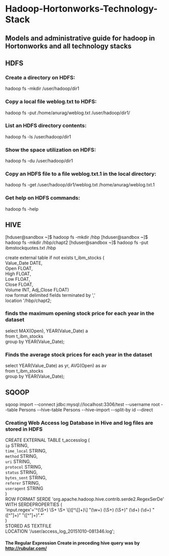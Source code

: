 # Hadoop-Hortonworks-Technology-Stack
## Models and administrative guide for hadoop in Hortonworks and all technology stacks
##                            HDFS
### Create a directory on HDFS:
hadoop fs -mkdir /user/hadoop/dir1
### Copy a local file weblog.txt to HDFS:
hadoop fs -put /home/anurag/weblog.txt /user/hadoop/dir1/
### List an HDFS directory contents:
hadoop fs -ls /user/hadoop/dir1
### Show the space utilization on HDFS:
hadoop fs -du /user/hadoop/dir1
### Copy an HDFS file to a file weblog.txt.1 in the local directory:
hadoop fs -get /user/hadoop/dir1/weblog.txt /home/anurag/weblog.txt.1
### Get help on HDFS commands:
hadoop fs -help
  
##                            HIVE  
[hduser@sandbox ~]$ hadoop fs -mkdir /hbp
[hduser@sandbox ~]$ hadoop fs -mkdir /hbp/chapt2
[hduser@sandbox ~]$ hadoop fs -put ibmstockquotes.txt /hbp


create external table if not exists t_ibm_stocks (  
Value_Date DATE,  
Open FLOAT,  
High FLOAT,  
Low FLOAT,  
Close FLOAT,  
Volume INT, 
Adj_Close FLOAT)  
row format delimited fields terminated by ','  
location '/hbp/chapt2; 
### finds the maximum opening stock price for each year in the dataset
select MAX(Open), YEAR(Value_Date) a  
  from t_ibm_stocks     
  group by YEAR(Value_Date);    
    
  
###   Finds the average stock prices for each year in the dataset  
select YEAR(Value_Date) as yr, AVG(Open) as av   
  from t_ibm_stocks   
  group by YEAR(Value_Date);  

  
##                            SQOOP
  
sqoop import --connect jdbc:mysql://localhost:3306/test --username root  --table Persons  --hive-table Persons --hive-import --split-by id --direct



### Creating Web Access log Database in Hive and log files are stored in HDFS

CREATE EXTERNAL TABLE t_accesslog (   
        `ip`                STRING,   
        `time_local`        STRING,   
        `method`            STRING,   
        `uri`               STRING,   
        `protocol`          STRING,   
        `status`            STRING,   
        `bytes_sent`        STRING,   
        `referer`           STRING,   
        `useragent`         STRING   
        )   
    ROW FORMAT SERDE 'org.apache.hadoop.hive.contrib.serde2.RegexSerDe'   
    WITH SERDEPROPERTIES (   
    'input.regex'='^(\\S+) \\S+ \\S+ \\[([^\\[]+)\\] "(\\w+) (\\S+) (\\S+)" (\\d+) (\\d+) "([^"]+)" "([^"]+)".*'   
)   
STORED AS TEXTFILE  
LOCATION '/user/access_log_20151010-081346.log';   



#### The Regular Expression Create in preceding hive query was by http://rubular.com/
